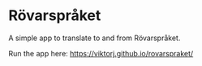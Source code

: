Rövarspråket
============
A simple app to translate to and from Rövarspråket.

Run the app here: https://viktorj.github.io/rovarspraket/

